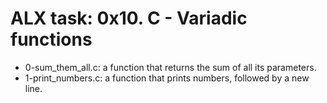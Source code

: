 # ALX task: 0x10. C - Variadic functions

* 0-sum_them_all.c: a function that returns the sum of all its parameters.  
* 1-print_numbers.c: a function that prints numbers, followed by a new line.
